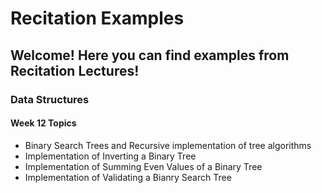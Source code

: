 # Recitation Examples

## Welcome! Here you can find examples from Recitation Lectures!

### Data Structures

#### Week 12 Topics
* Binary Search Trees and Recursive implementation of tree algorithms
* Implementation of Inverting a Binary Tree
* Implementation of Summing Even Values of a Binary Tree
* Implementation of Validating a Bianry Search Tree
